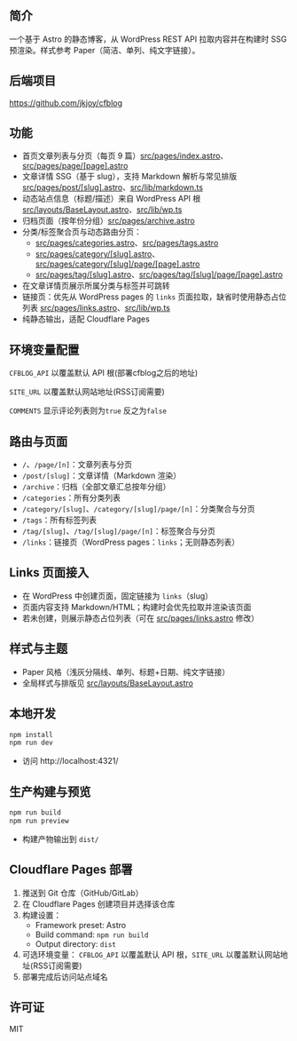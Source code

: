 ## 简介
一个基于 Astro 的静态博客，从 WordPress REST API 拉取内容并在构建时 SSG 预渲染。样式参考 Paper（简洁、单列、纯文字链接）。

## 后端项目

https://github.com/jkjoy/cfblog

## 功能
- 首页文章列表与分页（每页 9 篇）[src/pages/index.astro](src/pages/index.astro)、[src/pages/page/[page].astro](src/pages/page/%5Bpage%5D.astro)
- 文章详情 SSG（基于 slug），支持 Markdown 解析与常见排版 [src/pages/post/[slug].astro](src/pages/post/%5Bslug%5D.astro)、[src/lib/markdown.ts](src/lib/markdown.ts)
- 动态站点信息（标题/描述）来自 WordPress API 根 [src/layouts/BaseLayout.astro](src/layouts/BaseLayout.astro)、[src/lib/wp.ts](src/lib/wp.ts)
- 归档页面（按年份分组）[src/pages/archive.astro](src/pages/archive.astro)
- 分类/标签聚合页与动态路由分页：
  - [src/pages/categories.astro](src/pages/categories.astro)、[src/pages/tags.astro](src/pages/tags.astro)
  - [src/pages/category/[slug].astro](src/pages/category/%5Bslug%5D.astro)、[src/pages/category/[slug]/page/[page].astro](src/pages/category/%5Bslug%5D/page/%5Bpage%5D.astro)
  - [src/pages/tag/[slug].astro](src/pages/tag/%5Bslug%5D.astro)、[src/pages/tag/[slug]/page/[page].astro](src/pages/tag/%5Bslug%5D/page/%5Bpage%5D.astro)
- 在文章详情页展示所属分类与标签并可跳转
- 链接页：优先从 WordPress pages 的 `links` 页面拉取，缺省时使用静态占位列表 [src/pages/links.astro](src/pages/links.astro)、[src/lib/wp.ts](src/lib/wp.ts)
- 纯静态输出，适配 Cloudflare Pages

## 环境变量配置

`CFBLOG_API` 以覆盖默认 API 根(部署cfblog之后的地址)

`SITE_URL` 以覆盖默认网站地址(RSS订阅需要)

`COMMENTS` 显示评论列表则为`true` 反之为`false`

## 路由与页面
- `/`、`/page/[n]`：文章列表与分页
- `/post/[slug]`：文章详情（Markdown 渲染）
- `/archive`：归档（全部文章汇总按年分组）
- `/categories`：所有分类列表
- `/category/[slug]`、`/category/[slug]/page/[n]`：分类聚合与分页
- `/tags`：所有标签列表
- `/tag/[slug]`、`/tag/[slug]/page/[n]`：标签聚合与分页
- `/links`：链接页（WordPress pages：`links`；无则静态列表）

## Links 页面接入
- 在 WordPress 中创建页面，固定链接为 `links`（slug）
- 页面内容支持 Markdown/HTML；构建时会优先拉取并渲染该页面
- 若未创建，则展示静态占位列表（可在 [src/pages/links.astro](src/pages/links.astro) 修改）

## 样式与主题
- Paper 风格（浅灰分隔线、单列、标题+日期、纯文字链接）
- 全局样式与排版见 [src/layouts/BaseLayout.astro](src/layouts/BaseLayout.astro)

## 本地开发
```sh
npm install
npm run dev
```
- 访问 http://localhost:4321/

## 生产构建与预览
```sh
npm run build
npm run preview
```
- 构建产物输出到 `dist/`

## Cloudflare Pages 部署
1. 推送到 Git 仓库（GitHub/GitLab）
2. 在 Cloudflare Pages 创建项目并选择该仓库
3. 构建设置：
   - Framework preset: Astro
   - Build command: `npm run build`
   - Output directory: `dist`
4. 可选环境变量： `CFBLOG_API` 以覆盖默认 API 根，`SITE_URL` 以覆盖默认网站地址(RSS订阅需要)
5. 部署完成后访问站点域名

## 许可证
MIT
